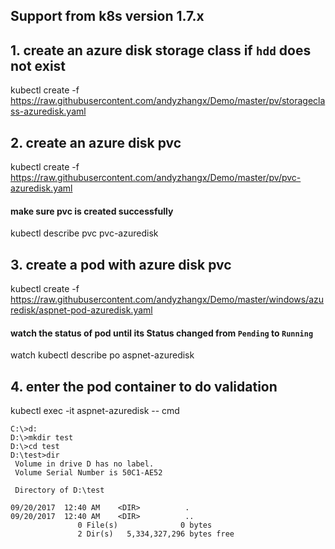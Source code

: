## Support from k8s version 1.7.x
## 1. create an azure disk storage class if `hdd` does not exist
kubectl create -f https://raw.githubusercontent.com/andyzhangx/Demo/master/pv/storageclass-azuredisk.yaml

## 2. create an azure disk pvc
kubectl create -f https://raw.githubusercontent.com/andyzhangx/Demo/master/pv/pvc-azuredisk.yaml
#### make sure pvc is created successfully
kubectl describe pvc pvc-azuredisk

## 3. create a pod with azure disk pvc
kubectl create -f https://raw.githubusercontent.com/andyzhangx/Demo/master/windows/azuredisk/aspnet-pod-azuredisk.yaml
#### watch the status of pod until its Status changed from `Pending` to `Running`
watch kubectl describe po aspnet-azuredisk

## 4. enter the pod container to do validation
kubectl exec -it aspnet-azuredisk -- cmd

```
C:\>d:
D:\>mkdir test
D:\>cd test
D:\test>dir
 Volume in drive D has no label.
 Volume Serial Number is 50C1-AE52

 Directory of D:\test

09/20/2017  12:40 AM    <DIR>          .
09/20/2017  12:40 AM    <DIR>          ..
               0 File(s)              0 bytes
               2 Dir(s)   5,334,327,296 bytes free
```



